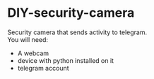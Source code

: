 # DIY-security-camera  
Security camera that sends activity to telegram.   
You will need:
* A webcam
* device with python installed on it
* telegram account
